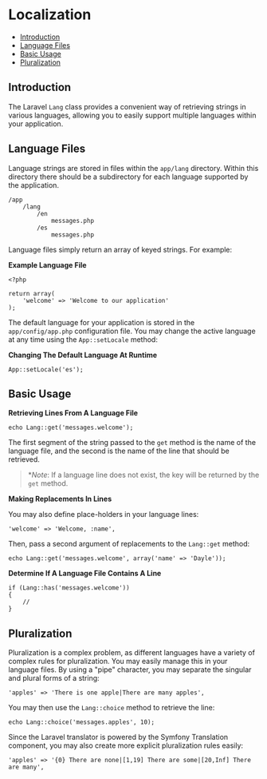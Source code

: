 # Localization

- [Introduction](#introduction)
- [Language Files](#language-files)
- [Basic Usage](#basic-usage)
- [Pluralization](#pluralization)

<a name="introduction"></a>
## Introduction

The Laravel `Lang` class provides a convenient way of retrieving strings in various languages, allowing you to easily support multiple languages within your application.

<a name="language-files"></a>
## Language Files

Language strings are stored in files within the `app/lang` directory. Within this directory there should be a subdirectory for each language supported by the application.

	/app
		/lang
			/en
				messages.php
			/es
				messages.php

Language files simply return an array of keyed strings. For example:

**Example Language File**

	<?php

	return array(
		'welcome' => 'Welcome to our application'
	);

The default language for your application is stored in the `app/config/app.php` configuration file. You may change the active language at any time using the `App::setLocale` method:

**Changing The Default Language At Runtime**

	App::setLocale('es');

<a name="basic-usage"></a>
## Basic Usage

**Retrieving Lines From A Language File**

	echo Lang::get('messages.welcome');

The first segment of the string passed to the `get` method is the name of the language file, and the second is the name of the line that should be retrieved.

> **Note*: If a language line does not exist, the key will be returned by the `get` method.

**Making Replacements In Lines**

You may also define place-holders in your language lines:

	'welcome' => 'Welcome, :name',

Then, pass a second argument of replacements to the `Lang::get` method:

	echo Lang::get('messages.welcome', array('name' => 'Dayle'));

**Determine If A Language File Contains A Line**

	if (Lang::has('messages.welcome'))
	{
		//
	}

<a name="pluralization"></a>
## Pluralization

Pluralization is a complex problem, as different languages have a variety of complex rules for pluralization. You may easily manage this in your language files. By using a "pipe" character, you may separate the singular and plural forms of a string:

	'apples' => 'There is one apple|There are many apples',

You may then use the `Lang::choice` method to retrieve the line:

	echo Lang::choice('messages.apples', 10);

Since the Laravel translator is powered by the Symfony Translation component, you may also create more explicit pluralization rules easily:

	'apples' => '{0} There are none|[1,19] There are some|[20,Inf] There are many',
